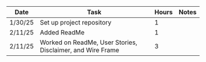 | Date    | Task                                                       | Hours | Notes|
|---------|------------------------------------------------------------|-------|------|
| 1/30/25 | Set up project repository                                  | 1     | |
| 2/11/25 | Added ReadMe                                               | 1     | |
| 2/11/25 | Worked on ReadMe, User Stories, Disclaimer, and Wire Frame | 3     | |

